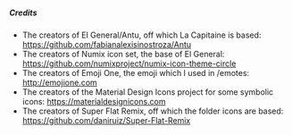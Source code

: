 ##### Credits

 * The creators of El General/Antu, off which La Capitaine is based: https://github.com/fabianalexisinostroza/Antu
 * The creators of Numix icon set, the base of El General: https://github.com/numixproject/numix-icon-theme-circle
 * The creators of Emoji One, the emoji which I used in /emotes: http://emojione.com
 * The creators of the Material Design Icons project for some symbolic icons: https://materialdesignicons.com
 * The creators of Super Flat Remix, off which the folder icons are based: https://github.com/daniruiz/Super-Flat-Remix
